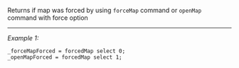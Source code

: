 Returns if map was forced by using `forceMap` command or `openMap` command with force option


---
*Example 1:*
```sqf
_forceMapForced = forcedMap select 0;
_openMapForced = forcedMap select 1;
```